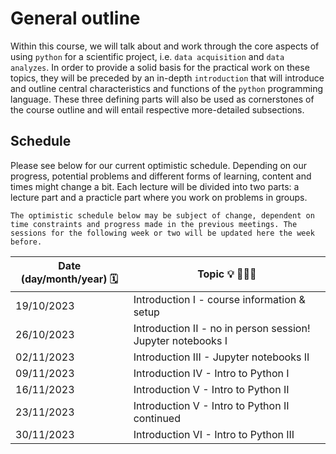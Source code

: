 # General outline
Within this course, we will talk about and work through the core aspects of using `python` for a scientific project, i.e. `data acquisition` and `data analyzes`. 
In order to provide a solid basis for the practical work on these topics, they will be preceded by an in-depth `introduction` that will introduce and outline central characteristics and functions of the `python` programming language.
These three defining parts will also be used as cornerstones of the course outline and will entail respective more-detailed subsections.

## Schedule

Please see below for our current optimistic schedule. Depending on our progress, potential problems and different forms of learning, content and times might change a bit. Each lecture will be divided into two parts: a lecture part and a practicle part where you work on problems in groups.


```{note}
The optimistic schedule below may be subject of change, dependent on time constraints and progress made in the previous meetings. The sessions for the following week or two will be updated here the week before.  
```

| Date (day/month/year) 🗓 | Topic 💡 👨🏻‍🏫 |
|-------------------------|-------------|
| 19/10/2023 | Introduction I - course information & setup |
| 26/10/2023 | Introduction II - no in person session! Jupyter notebooks I |
| 02/11/2023 | Introduction III - Jupyter notebooks II |
| 09/11/2023 | Introduction IV - Intro to Python I |
| 16/11/2023 | Introduction V - Intro to Python II |
| 23/11/2023 | Introduction V - Intro to Python II continued |
| 30/11/2023 | Introduction VI - Intro to Python III |